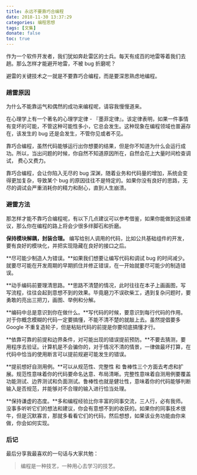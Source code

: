 ```yaml
---
title: 永远不要靠巧合编程
date: 2018-11-30 13:37:29
categories: 编程思想
tags: [文集]
donate: false
toc: true
---
```


作为一个软件开发者，我们犹如奔赴雷区的士兵。每天有成百的地雷等着我们去趟。那么怎样才能避开地雷，不被 bug 折磨呢？


<!-- more -->

避雷的关键技术之一就是不要靠巧合编程，而是要深思熟虑地编程。

### 趟雷原因

为什么不能靠运气和偶然的成功来编程呢，请容我慢慢道来。

在心理学上有一个著名的心理学定律 - 『墨菲定律』。该定律表明，如果一件事情有变坏的可能，不管这种可能性多小，它总会发生。这种现象在编程领域也普遍存在，该发生的 bug 还是会发生，不管你见或者不见。

靠巧合编程，虽然代码能够运行出你想要的结果，但是你不知道为什么会运行成功。所以，当出问题的时候，你自然不知道原因所在，自然会花上大量时间检查调试， 费心又费力。

靠巧合编程，会让你陷入无尽的 bug 深渊，随着业务和代码量的增加，系统会变得更加复杂，导致某个 bug 的原因往往不是特定的。如果你没有良好的思路，无尽的调试会严重消耗你的精力和耐心，直到人生崩溃。

### 避雷方法

那怎样才能不靠巧合编程呢，有以下几点建议可以参考借鉴，如果你能做到这些建议，那么你在编程的路上将会少很多绊脚石和折磨。

**保持模块解耦，封装合理。** 编写给别人调用的代码，比如公共基础组件的开发，要有良好的模块化，并把实现隐藏在良好的接口之后。

**尽可能少制造人为错误。**如果我们想要让编写代码和调试 bug 的时间减少。就要尽可能在开发周期的早期抓住并修正错误，在一开始就要尽可能少的制造错误。

**动手编码前要理清思路。**思路不清楚的情况，此时往往在本子上画画图，写写流程，往往会起到意想不到的效果。毕竟磨刀不误砍柴工，遇到复杂问题时，要勇敢的亮出三把刀，画图、举例和分解。

**编码中总是意识到你在做什么。**写代码的时候，要意识到每行代码的作用。对于你概念模糊的代码一定要搞懂，不能不清不楚的就敲上去。虽然提倡要多 Google 不重复造轮子，但是粘贴代码的前提是你要彻底搞懂才行。

**依靠可靠的前提和边界条件，对可能出现的错误提前预防。**不要去猜测，要用程序去验证。计算机是不会骗你的，对于情况不清的情景，一律做最坏打算，在代码中恰当的使用断言可以提前规避可能发生的错误。

**提前想好自测用例。**可以从规范性、完整性 和 鲁棒性三个方面去考虑和扩展。规范性意味着你的代码要命名达意、布局清晰。完整性意味着自测用例要覆盖功能测试、边界测试和负面测试。鲁棒性也就是健壮性，意味着你的代码能够判断输入是否规范，并能够对不合理的输入进行恰当处理。

**保持谦虚的态度。**多和编程经验比你丰富的同事交流，三人行，必有我师。没事多听听它们的想法和建议，你会有意想不到的收获的。如果你的同事技术很牛，但是沉默寡言，那就多看看它们的代码，然后想想，如果该业务功能由你来做，你会如何实现。

### 后记

最后分享我最喜欢的一句话与大家共勉：

> 编程是一种技艺，一种用心去学习的技艺。